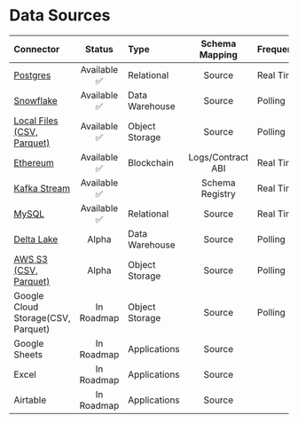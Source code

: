 # Data Sources

| Connector                                                                       |   Status    | Type           |  Schema Mapping   | Frequency | Implemented Via |
|:--------------------------------------------------------------------------------|:-----------:|:---------------|:-----------------:|:----------|:----------------|
| [Postgres](/docs/configuration/sources/postgres)                                | Available ✅ | Relational     |      Source       | Real Time | Direct          |
| [Snowflake](/docs/configuration/sources/snowflake)                              | Available ✅ | Data Warehouse |      Source       | Polling   | Direct          |
| [Local Files (CSV, Parquet)](/docs/configuration/sources/object-stores)         | Available ✅ | Object Storage |      Source       | Polling   | Data Fusion     |
| [Ethereum](/docs/configuration/sources/ethereum)                                | Available ✅ | Blockchain     | Logs/Contract ABI | Real Time | Direct          |
| [Kafka Stream](/docs/configuration/sources/kafka)                               | Available ✅ |                |  Schema Registry  | Real Time | Debezium        |
| [MySQL](/docs/configuration/sources/mysql)                                      | Available ✅ | Relational     |      Source       | Real Time | Debezium        |
| [Delta Lake](/docs/configuration/sources/object-stores/formats/deltalake)       |    Alpha    | Data Warehouse |      Source       | Polling   | Direct          |
| [AWS S3 (CSV, Parquet)](/docs/configuration/sources/object-stores/types/aws-s3) |    Alpha    | Object Storage |      Source       | Polling   | Data Fusion     |
| Google Cloud Storage(CSV, Parquet)                                              | In Roadmap  | Object Storage |      Source       | Polling   | Data Fusion     |
| Google Sheets                                                                   | In Roadmap  | Applications   |      Source       |           |                 |
| Excel                                                                           | In Roadmap  | Applications   |      Source       |           |                 |
| Airtable                                                                        | In Roadmap  | Applications   |      Source       |           |                 |
